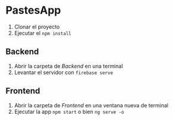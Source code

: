 # PastesApp

1. Clonar el proyecto
2. Ejecutar el ```npm install```

## Backend

1. Abrir la carpeta de *Backend* en una terminal 
2. Levantar el servidor con ```firebase serve```

## Frontend

1. Abrir la carpeta de *Frontend* en una ventana nueva de terminal
2. Ejecutar la app ```npm start``` o bien ```ng serve -o```